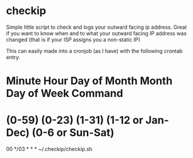 checkip
=======

Simple little script to check and logs your outward facing ip address. Great if you want to know when and to what your outward facing IP address was changed (that is if your ISP assigns you a non-static IP)

This can easily made into a cronjob (as I have) with the following crontab entry.

# Minute   Hour   Day of Month       Month          Day of Week        Command
# (0-59)  (0-23)     (1-31)    (1-12 or Jan-Dec)  (0-6 or Sun-Sat)
   00      */03       *             *               *                 ~/.checkip/checkip.sh
